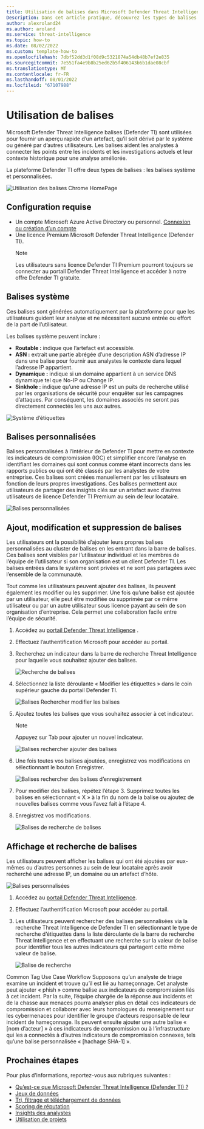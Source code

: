 ```yaml
---
title: Utilisation de balises dans Microsoft Defender Threat Intelligence (Defender TI)
Description: Dans cet article pratique, découvrez les types de balises et comment ajouter, modifier, supprimer et rechercher des balises personnalisées dans Microsoft Defender Threat Intelligence (Defender TI).
author: alexroland24
ms.author: aroland
ms.service: threat-intelligence
ms.topic: how-to
ms.date: 08/02/2022
ms.custom: template-how-to
ms.openlocfilehash: 7dbf52dd3d1f08d9c5321874a54db48b7ef2e835
ms.sourcegitcommit: 7e551fa4e9b8b25ed62b5f406143b6b1dae08cbf
ms.translationtype: MT
ms.contentlocale: fr-FR
ms.lasthandoff: 08/01/2022
ms.locfileid: "67107988"
---
```

# <a name="using-tags"></a>Utilisation de balises
Microsoft Defender Threat Intelligence balises (Defender TI) sont utilisées pour fournir un aperçu rapide d’un artefact, qu’il soit dérivé par le système ou généré par d’autres utilisateurs. Les balises aident les analystes à connecter les points entre les incidents et les investigations actuels et leur contexte historique pour une analyse améliorée.

La plateforme Defender TI offre deux types de balises : les balises système et personnalisées.

![Utilisation des balises Chrome HomePage](media/UsingTagsChromeHomePage.png)

## <a name="prerequisites"></a>Configuration requise

- Un compte Microsoft Azure Active Directory ou personnel. [Connexion ou création d’un compte](https://signup.microsoft.com/)
- Une licence Premium Microsoft Defender Threat Intelligence (Defender TI).
    > [!NOTE]
    > Les utilisateurs sans licence Defender TI Premium pourront toujours se connecter au portail Defender Threat Intelligence et accéder à notre offre Defender TI gratuite.

## <a name="system-tags"></a>Balises système

Ces balises sont générées automatiquement par la plateforme pour que les utilisateurs guident leur analyse et ne nécessitent aucune entrée ou effort de la part de l’utilisateur.

Les balises système peuvent inclure :

- **Routable :** indique que l’artefact est accessible.
- **ASN :** extrait une partie abrégée d’une description ASN d’adresse IP dans une balise pour fournir aux analystes le contexte dans lequel l’adresse IP appartient.
- **Dynamique :** indique si un domaine appartient à un service DNS dynamique tel que No-IP ou Change IP.
- **Sinkhole :** indique qu’une adresse IP est un puits de recherche utilisé par les organisations de sécurité pour enquêter sur les campagnes d’attaques. Par conséquent, les domaines associés ne seront pas directement connectés les uns aux autres.

![Système d’étiquettes](media/tagsSystem.png)

## <a name="custom-tags"></a>Balises personnalisées

Balises personnalisées à l’intérieur de Defender TI pour mettre en contexte les indicateurs de compromission (IOC) et simplifier encore l’analyse en identifiant les domaines qui sont connus comme étant incorrects dans les rapports publics ou qui ont été classés par les analystes de votre entreprise. Ces balises sont créées manuellement par les utilisateurs en fonction de leurs propres investigations. Ces balises permettent aux utilisateurs de partager des insights clés sur un artefact avec d’autres utilisateurs de licence Defender TI Premium au sein de leur locataire.

![Balises personnalisées](media/tagsCustom.png)

## <a name="adding-modifying-and-removing-tags"></a>Ajout, modification et suppression de balises

Les utilisateurs ont la possibilité d’ajouter leurs propres balises personnalisées au cluster de balises en les entrant dans la barre de balises. Ces balises sont visibles par l’utilisateur individuel et les membres de l’équipe de l’utilisateur si son organisation est un client Defender TI. Les balises entrées dans le système sont privées et ne sont pas partagées avec l’ensemble de la communauté.

Tout comme les utilisateurs peuvent ajouter des balises, ils peuvent également les modifier ou les supprimer. Une fois qu’une balise est ajoutée par un utilisateur, elle peut être modifiée ou supprimée par ce même utilisateur ou par un autre utilisateur sous licence payant au sein de son organisation d’entreprise. Cela permet une collaboration facile entre l’équipe de sécurité.

1. Accédez au [portail Defender Threat Intelligence](https://ti.defender.microsoft.com/) .
2. Effectuez l’authentification Microsoft pour accéder au portail.
3. Recherchez un indicateur dans la barre de recherche Threat Intelligence pour laquelle vous souhaitez ajouter des balises.

    ![Recherche de balises](media/tagsSearch.png)

4. Sélectionnez la liste déroulante « Modifier les étiquettes » dans le coin supérieur gauche du portail Defender TI.

    ![Balises Rechercher modifier les balises](media/tagsSearchEditTags.png)

5. Ajoutez toutes les balises que vous souhaitez associer à cet indicateur.

    > [!Note]
    > Appuyez sur Tab pour ajouter un nouvel indicateur.

    ![Balises rechercher ajouter des balises](media/tagsSearchAddTags.png)

6. Une fois toutes vos balises ajoutées, enregistrez vos modifications en sélectionnant le bouton Enregistrer.

    ![Balises rechercher des balises d’enregistrement](media/tagsSearchSaveTags.png)

7. Pour modifier des balises, répétez l’étape 3. Supprimez toutes les balises en sélectionnant « X » à la fin du nom de la balise ou ajoutez de nouvelles balises comme vous l’avez fait à l’étape 4.

8. Enregistrez vos modifications.

    ![Balises de recherche de balises](media/tagsSearchTags.png)

## <a name="viewing-and-searching-tags"></a>Affichage et recherche de balises

Les utilisateurs peuvent afficher les balises qui ont été ajoutées par eux-mêmes ou d’autres personnes au sein de leur locataire après avoir recherché une adresse IP, un domaine ou un artefact d’hôte.

![Balises personnalisées](media/tagsCustom.png)

1. Accédez au [portail Defender Threat Intelligence](https://ti.defender.microsoft.com/).
2. Effectuez l’authentification Microsoft pour accéder au portail.
3. Les utilisateurs peuvent rechercher des balises personnalisées via la recherche Threat Intelligence de Defender TI en sélectionnant le type de recherche d’étiquettes dans la liste déroulante de la barre de recherche Threat Intelligence et en effectuant une recherche sur la valeur de balise pour identifier tous les autres indicateurs qui partagent cette même valeur de balise.

    ![Balise de recherche](media/searchTag.png)

Common Tag Use Case Workflow Supposons qu’un analyste de triage examine un incident et trouve qu’il est lié au hameçonnage. Cet analyste peut ajouter « phish » comme balise aux indicateurs de compromission liés à cet incident. Par la suite, l’équipe chargée de la réponse aux incidents et de la chasse aux menaces pourra analyser plus en détail ces indicateurs de compromission et collaborer avec leurs homologues du renseignement sur les cybermenaces pour identifier le groupe d’acteurs responsable de leur incident de hameçonnage. Ils peuvent ensuite ajouter une autre balise « [nom d’acteur] » à ces indicateurs de compromission ou à l’infrastructure qui les a connectés à d’autres indicateurs de compromission connexes, tels qu’une balise personnalisée « [hachage SHA-1] ».

## <a name="next-steps"></a>Prochaines étapes

Pour plus d’informations, reportez-vous aux rubriques suivantes :

- [Qu’est-ce que Microsoft Defender Threat Intelligence (Defender TI) ?](what-is-microsoft-defender-threat-intelligence-defender-tI.md)
- [Jeux de données](data-sets.md)
- [Tri, filtrage et téléchargement de données](sorting-filtering-and-downloading-data.md)
- [Scoring de réputation](reputation-scoring.md)
- [Insights des analystes](analyst-insights.md)
- [Utilisation de projets](using-projects.md)